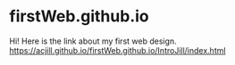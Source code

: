 # firstWeb.github.io
Hi! Here is the link about my first web design.
https://acjill.github.io/firstWeb.github.io/IntroJill/index.html
